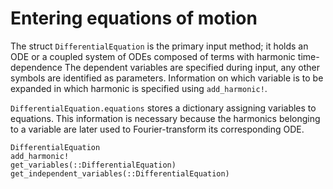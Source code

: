 # Entering equations of motion 

The struct `DifferentialEquation` is the primary input method; it holds an ODE or a coupled system of ODEs composed of terms with harmonic time-dependence
The dependent variables are specified during input, any other symbols
are identified as parameters. Information on which variable is to be expanded in which harmonic is specified using `add_harmonic!`. 

`DifferentialEquation.equations` stores a dictionary assigning variables to equations. This information is necessary because the harmonics belonging to a variable are later used to Fourier-transform its corresponding ODE.

```@docs
DifferentialEquation
add_harmonic!
get_variables(::DifferentialEquation)
get_independent_variables(::DifferentialEquation)
```
